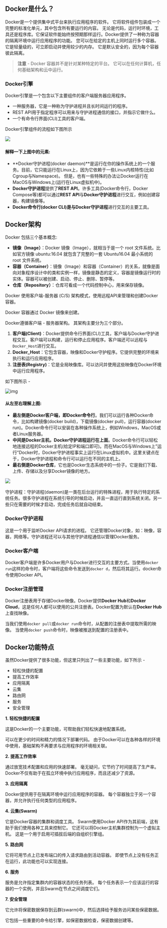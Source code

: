 ## Docker是什么？

Docker是一个提供集中式平台来执行应用程序的软件。 它将软件组件包装成一个完整的标准化单元，其中包含所有要运行的内容。 无论是代码，运行时环境，工具还是程序库。它保证软件能始终按预期那样运行。Docker提供了一种称为容器的隔离环境中运行应用程序的功能。 您可以在给定的主机上同时运行多个容器。 它是轻量级的，可立即启动并使用较少的内存。 它是默认安全的，因为每个容器彼此隔离。

> **注意** - Docker 容器并不是针对某种特定的平台。 它可以在任何计算机，任何基础架构和云中运行。

### Docker引擎

Docker引擎是一个包含以下主要组件的客户端服务器应用程序。

- 一种服务器，它是一种称为守护进程并且长时间运行的程序。
- REST API用于指定程序可以用来与守护进程通信的接口，并指示它做什么。
- 一个有命令行界面(CLI)工具的客户端。

Docker引擎组件的流程如下图所示

![](..\..\imgs\docker\docker引擎组件.png)

#### 解释一下上图中的元素:

- **Docker守护进程(docker daemon)**是运行在你的操作系统上的一个服务。目前，它只能运行在Linux上，因为它依赖于一些Linux内核特性(比如Cgroup与Namespace)。 但是，也有一些特殊的办法让Docker运行在MacOS与Windows上(运行在Linux虚拟机中)。
- **Docker守护进程**提供了**REST API**。许多工具(Docker命令行，Docker Compose等)都可以通过**REST API**与**Docker守护进程**进行交互，例如创建容器，构建镜像等。
- **Docker命令行(docker CLI)**是与**Docker守护进程**进行交互的主要工具。



## Docker架构

Docker 包括三个基本概念:

- **镜像（Image）**：Docker 镜像（Image），就相当于是一个 root 文件系统。比如官方镜像 ubuntu:16.04 就包含了完整的一套 Ubuntu16.04 最小系统的 root 文件系统。
- **容器（Container）**：镜像（Image）和容器（Container）的关系，就像是面向对象程序设计中的类和实例一样，镜像是静态的定义，容器是镜像运行时的实体。容器可以被创建、启动、停止、删除、暂停等。
- **仓库（Repository）**：仓库可看成一个代码控制中心，用来保存镜像。

Docker 使用客户端-服务器 (C/S) 架构模式，使用远程API来管理和创建Docker容器。

Docker 容器通过 Docker 镜像来创建。

Docker遵循客户端 - 服务器架构。 其架构主要分为三个部分。

1. **客户端(Client)**：Docker提供命令行界面(CLI)工具，客户端与Docker守护进程交互。客户端可以构建，运行和停止应用程序。客户端还可以远程与`Docker_Host`进行交互。
2. **Docker_Host**：它包含容器，映像和Docker守护程序。它提供完整的环境来执行和运行应用程序。
3. **注册表(Registry)**：它是全局映像库。可以访问并使用这些映像在Docker环境中运行应用程序。

如下图所示 - 

![img](..\..\imgs\docker\docker架构.png)

#### 从左至右理解上图:

- **最左侧是Docker客户端，即Docker命令行**。我们可以运行各种Docker命令，比如构建镜像(docker build)，下载镜像(docker pull)，运行容器(docker run)。Docker命令行可以安装在各种操作系统上，例如Windows，MacOS或者Linux服务器。
- **中间是Docker主机，Docker守护进程运行在上面**。Docker命令行可以轻松地连接远程的Docker主机(给定IP和端口即可)。而在MacOS与Windows上”运行”Docker时，Docker守护进程事实上运行在Linux虚拟机中。这里关键点在于，Docker守护进程和命令行可以运行在不同的主机上。
- **最右侧是Docker仓库**，它也是Docker生态系统中的一份子。它是我们下载、上传、存储以及分享Docker镜像的地方。

![](..\..\imgs\docker\docker架构2.png)

守护进程：守护进程(daemon)是一类在后台运行的特殊进程，用于执行特定的系统任务。很多守护进程在系统引导的时候启动，并且一直运行直到系统关闭。另一些只在需要的时候才启动，完成任务后就自动结束。

### Docker守护进程

这是一个用于监听Docker API请求的进程。 它还管理Docker对象，如：映像，容器，网络等。守护进程还可以与其他守护进程通信以管理Docker服务。

### Docker客户端

Docker客户端是许多Docker用户与Docker进行交互的主要方式。当使用`docker run`这样的命令时，客户端将这些命令发送到`docker d`，然后将其运行。docker命令使用Docker API。

### Docker注册管理

Docker注册表用于存储Docker映像。Docker提供**Docker Hub**和**Docker Cloud**，这是任何人都可以使用的公共注册表。Docker配置为默认在**Docker Hub**上查找映像。

当我们使用`docker pull`或`docker run`命令时，从配置的注册表中提取所需的映像。 当使用`docker push`命令时，映像被推送到配置的注册表中。





## Docker功能特点			 				 				 				 			

虽然Docker提供了很多功能，但这里只列出了一些主要功能，如下所示 - 

- 轻松快捷的配置
- 提高工作效率
- 应用隔离
- 云集
- 路由网
- 服务
- 安全管理

**1. 轻松快捷的配置**

这是Docker的一个主要功能，可帮助我们轻松快速地配置系统。

可以在更少的时间和精力的情况下部署代码。 由于Docker可以在各种各样的环境中使用，基础架构不再要求与应用程序的环境相关联。

**2. 提高工作效率**

通过放宽技术配置和应用的快速部署。 毫无疑问，它节约了时间提高了生产率。 Docker不仅有助于在孤立环境中执行应用程序，而且还减少了资源。

**3. 应用隔离**

Docker提供用于在隔离环境中运行应用程序的容器。 每个容器独立于另一个容器，并允许执行任何类型的应用程序。

**4. 云集(Swarm)**

它是Docker容器的集群和调度工具。 Swarm使用Docker API作为其前端，这有助于我们使用各种工具来控制它。 它还可以将Docker主机集群控制为一个虚拟主机。 这是一个用于启用可插拔后端的自组织引擎组。

**5. 路由网**

它将可用节点上已发布端口的传入请求路由到活动容器。 即使节点上没有任务正在运行，此功能也可以实现连接。

**6. 服务**

服务是允许指定集群内的容器状态的任务列表。 每个任务表示一个应该运行的容器的一个实例，并且Swarm在节点之间调度它们。

**7. 安全管理**

它允许将保密数据保存到云群(swarm)中，然后选择给予服务访问某些保密数据。

它包括一些重要的命令给引擎，如保密数据检查，保密数据创建等。